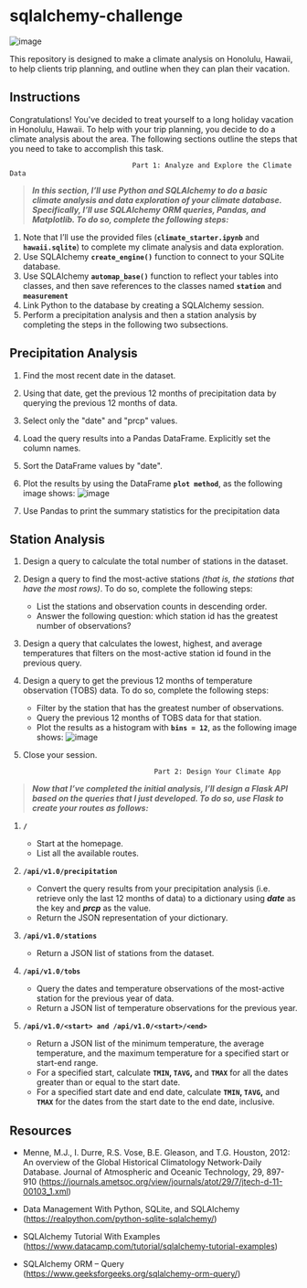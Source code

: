 # sqlalchemy-challenge
![image](https://github.com/user-attachments/assets/46373d2d-5f3b-4946-9479-1cf8e3796b9f)

This repository is designed to make a climate analysis on Honolulu, Hawaii, to help clients trip planning, and outline when they can plan their vacation.

## **Instructions**

Congratulations! You've decided to treat yourself to a long holiday vacation in Honolulu, Hawaii. To help with your trip planning, you decide to do a climate analysis about the area. The following sections outline the steps that you need to take to accomplish this task.

                                  Part 1: Analyze and Explore the Climate Data

>***In this section, I’ll use Python and SQLAlchemy to do a basic climate analysis and data exploration of your climate database. Specifically, I’ll use SQLAlchemy ORM queries, Pandas, and Matplotlib. To do so, complete the following steps:***

1. Note that I’ll use the provided files (**`climate_starter.ipynb`**  and  **`hawaii.sqlite`**) to complete my climate analysis and data exploration.
2. Use SQLAlchemy **`create_engine()`** function to connect to your SQLite database.
3. Use SQLAlchemy **`automap_base()`** function to reflect your tables into classes, and then save references to the classes named **`station`** and **`measurement`**
4. Link Python to the database by creating a SQLAlchemy session.
5. Perform a precipitation analysis and then a station analysis by completing the steps in the following two subsections.

## **Precipitation Analysis**

1. Find the most recent date in the dataset.
2. Using that date, get the previous 12 months of precipitation data by querying the previous 12 months of data.
3. Select only the "date" and "prcp" values.
4. Load the query results into a Pandas DataFrame. Explicitly set the column names.
5. Sort the DataFrame values by "date".
6. Plot the results by using the DataFrame **`plot method`**, as the following image shows:
![image](https://github.com/user-attachments/assets/760f3d7f-5516-4f86-a37b-c76a906e9deb)

8. Use Pandas to print the summary statistics for the precipitation data

## **Station Analysis**

1. Design a query to calculate the total number of stations in the dataset.
2. Design a query to find the most-active stations *(that is, the stations that have the most rows)*. 
To do so, complete the following steps:
   - List the stations and observation counts in descending order.
   - Answer the following question: which station id has the greatest number of observations?

3. Design a query that calculates the lowest, highest, and average temperatures that filters on the most-active station id found in the previous query.

4. Design a query to get the previous 12 months of temperature observation (TOBS) data. To do so, complete the following steps:
   - Filter by the station that has the greatest number of observations.
    - Query the previous 12 months of TOBS data for that station.
     - Plot the results as a histogram with **`bins = 12`**, as the following image shows:
![image](https://github.com/user-attachments/assets/da3160ba-c86c-4566-afc3-31428e78df5d)

5. Close your session.

                                       Part 2: Design Your Climate App

>***Now that I’ve completed the initial analysis, I’ll design a Flask API based on the queries that I just developed. To do so, use Flask to create your routes as follows:***

1. **`/`**
   - Start at the homepage.
    - List all the available routes.
 
2. **`/api/v1.0/precipitation`**
   - Convert the query results from your precipitation analysis (i.e. retrieve only the last 12 months of data) to a dictionary using ***date*** as the key and ***prcp*** as the value.
    - Return the JSON representation of your dictionary.
 
3. **`/api/v1.0/stations`**
   - Return a JSON list of stations from the dataset.
 
4. **`/api/v1.0/tobs`**
   - Query the dates and temperature observations of the most-active station for the previous year of data.
    - Return a JSON list of temperature observations for the previous year.
 
5. **`/api/v1.0/<start> and /api/v1.0/<start>/<end>`**
   - Return a JSON list of the minimum temperature, the average temperature, and the maximum temperature for a specified start or start-end range.
    - For a specified start, calculate **`TMIN`, `TAVG`,** and **`TMAX`** for all the dates greater than or equal to the start date.
     - For a specified start date and end date, calculate **`TMIN`, `TAVG`,** and **`TMAX`** for the dates from the start date to the end date, inclusive.
  
## Resources

* Menne, M.J., I. Durre, R.S. Vose, B.E. Gleason, and T.G. Houston, 2012: An overview of the Global Historical Climatology Network-Daily Database. Journal of Atmospheric and Oceanic Technology, 29, 897-910 (https://journals.ametsoc.org/view/journals/atot/29/7/jtech-d-11-00103_1.xml)

* Data Management With Python, SQLite, and SQLAlchemy (https://realpython.com/python-sqlite-sqlalchemy/)

* SQLAlchemy Tutorial With Examples (https://www.datacamp.com/tutorial/sqlalchemy-tutorial-examples)

* SQLAlchemy ORM – Query (https://www.geeksforgeeks.org/sqlalchemy-orm-query/)
